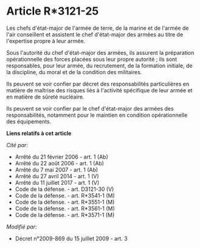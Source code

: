 # Article R*3121-25

Les chefs d'état-major de l'armée de terre, de la marine et de l'armée de l'air conseillent et assistent le chef d'état-major
des armées au titre de l'expertise propre à leur armée. 

Sous l'autorité du chef d'état-major des armées, ils assurent la préparation opérationnelle des forces placées sous leur
propre autorité ; ils sont responsables, pour leur armée, du recrutement, de la formation initiale, de la discipline, du
moral et de la condition des militaires. 

Ils peuvent se voir confier par décret des responsabilités particulières en matière de maîtrise des risques liés à l'activité
spécifique de leur armée et en matière de sûreté nucléaire. 

Ils peuvent se voir confier par le chef d'état-major des armées des responsabilités, notamment pour le maintien en condition
opérationnelle des équipements.

**Liens relatifs à cet article**

_Cité par_:

  - Arrêté du 21 février 2006 - art. 1 (Ab)
  - Arrêté du 22 août 2006 - art. 1 (Ab)
  - Arrêté du 7 mai 2007 - art. 1 (Ab)
  - Arrêté du 27 avril 2014 - art. 1 (V)
  - Arrêté du 11 juillet 2017 - art. 1 (V)
  - Code de la défense. - art. D3121-30 (V)
  - Code de la défense. - art. R*3541-1 (M)
  - Code de la défense. - art. R*3551-1 (M)
  - Code de la défense. - art. R*3561-1 (M)
  - Code de la défense. - art. R*3571-1 (M)

_Modifié par_:

  - Décret n°2009-869 du 15 juillet 2009 - art. 3

